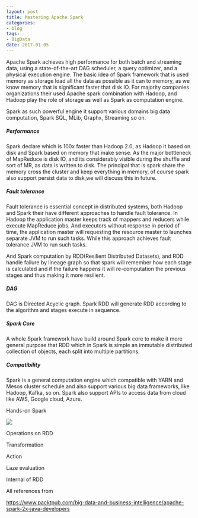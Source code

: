 ```yaml
---
layout: post
title: Mastering Apache Spark
categories:
- blog
tags:
- BigData
date: 2017-01-05
---
```


Apache Spark achieves high performance for both batch and streaming data, using a state-of-the-art DAG scheduler, a query optimizer, and a physical execution engine. The basic idea of Spark framework that is used memory as storage load all the data as possible as it can to memory, as we know memory that is significant faster that disk IO. For majority companies organizations their used Apache spark combination with Hadoop, and Hadoop play the role of storage as well as Spark as computation engine. 

Spark as such powerful engine it support various domains big data computation, Spark SQL, MLib, Graphx, Streaming so on.

##### Performance

Spark declare which is 100x faster than Hadoop 2.0, as Hadoop it based on disk and Spark based on memory that make sense. As the major bottleneck of MapReduce is disk IO, and its considerably visible during the shuffle and sort of MR, as data is written to disk. The principal that is spark share the memory cross the cluster and keep everything in memory, of course spark also support persist data to disk,we will discuss this in future. 

##### Fault tolerance

Fault tolerance is essential concept in distributed systems, both Hadoop and Spark their have different approaches to handle fault tolerance. In Hadoop the application master keeps track of mappers and reducers while execute MapReduce jobs. And executors without response in period of time, the application master will requesting the resource master to launches separate JVM to run such tasks. While this approach achieves fault tolerance JVM to run such tasks. 

And Spark computation by RDD(Resilient Distributed Datasets),  and RDD handle failure by lineage graph so that spark will remember how each stage is calculated and if the failure happens it will re-computation the previous stages  and thus making it more resilient.

##### DAG

DAG is Directed Acyclic graph. Spark RDD will generate RDD according to the algorithm and stages execute in sequence. 

##### Spark Core 

A whole Spark framework have build around Spark core to make it more general purpose that RDD which in Spark is simple an immutable distributed collection of objects, each split into multiple partitions.  

##### Compatibility

Spark is a general computation engine which compatible with YARN and Mesos cluster schedule and also support various big data frameworks, like Hadoop, Kafka, so on. Spark also support APIs to access data from cloud like AWS, Google cloud, Azure. 



Hands-on Spark

![](http://feng.io/static/spark_rdd/01.png)



Operations on RDD



Transformation

Action

Laze evaluation

Internal of RDD 

All references from 

https://www.packtpub.com/big-data-and-business-intelligence/apache-spark-2x-java-developers